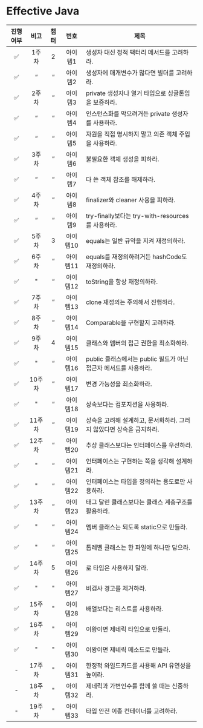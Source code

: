 # Effective Java

| 진행여부 |  비고  | 챕터 |  번호   | 제목                                         |
|:----:|:----:|:--:|:-----:|--------------------------------------------|
|  ✅   | 1주차  | 2  | 아이템1  | 생성자 대신 정적 팩터리 메서드를 고려하라.                   |
|  ✅   |  “   | “  | 아이템2  | 생성자에 매개변수가 많다면 빌더를 고려하라.                   |
|  ✅   | 2주차  | “  | 아이템3  | private 생성자나 열거 타입으로 싱글톤임을 보증하라.           |
|  ✅   |  “   | “  | 아이템4  | 인스턴스화를 막으려거든 private 생성자를 사용하라.            |
|  ✅   |  “   | “  | 아이템5  | 자원을 직접 명시하지 말고 의존 객체 주입을 사용하라.             |
|  ✅   | 3주차  | “  | 아이템6  | 불필요한 객체 생성을 피하라.                           |
|  ✅   |  “   | “  | 아이템7  | 다 쓴 객체 참조를 해제하라.                           |
|  ✅   | 4주차  | “  | 아이템8  | finalizer와 cleaner 사용을 피하라.                |
|  ✅   |  “   | “  | 아이템9  | try-finally보다는 try-with-resources를 사용하라.   |
|  ✅   | 5주차  | 3  | 아이템10 | equals는 일반 규약을 지켜 재정의하라.                   |
|  ✅   | 6주차  | “  | 아이템11 | equals를 재정의하려거든 hashCode도 재정의하라.           |
|  ✅   |  "   | “  | 아이템12 | toString을 항상 재정의하라.                        |
|  ✅   | 7주차  | “  | 아이템13 | clone 재정의는 주의해서 진행하라.                      |
|  ✅   | 8주차  | “  | 아이템14 | Comparable을 구현할지 고려하라.                     |
|  ✅   | 9주차  | 4  | 아이템15 | 클래스와 멤버의 접근 권한을 최소화하라.                     |
|  ✅   |  "   | “  | 아이템16 | public 클래스에서는 public 필드가 아닌 접근자 메서드를 사용하라. |
|  ✅   | 10주차 | “  | 아이템17 | 변경 가능성을 최소화하라.                             |
|  ✅   |  "   | “  | 아이템18 | 상속보다는 컴포지션을 사용하라.                          |
|  ✅   | 11주차 | “  | 아이템19 | 상속을 고려해 설계하고, 문서화하라. 그러지 않았다면 상속을 금지하라.    |
|  ✅   | 12주차 | “  | 아이템20 | 추상 클래스보다는 인터페이스를 우선하라.                     |
|  ✅   |  "   | “  | 아이템21 | 인터페이스는 구현하는 쪽을 생각해 설계하라.                   |
|  ✅   |  "   | “  | 아이템22 | 인터페이스는 타입을 정의하는 용도로만 사용하라.                 |
|  ✅   | 13주차 | “  | 아이템23 | 태그 달린 클래스보다는 클래스 계층구조를 활용하라.               |
|  ✅   |  "   | “  | 아이템24 | 멤버 클래스는 되도록 static으로 만들라.                  |
|  ✅   |  "   | “  | 아이템25 | 톱레벨 클래스는 한 파일에 하나만 담으라.                    |
|  ✅   | 14주차 | 5  | 아이템26 | 로 타입은 사용하지 말라.                             |
|  ✅   |  "   | "  | 아이템27 | 비검사 경고를 제거하라.                              |
|  ✅   | 15주차 | "  | 아이템28 | 배열보다는 리스트를 사용하라.                           |
|  ✅   | 16주차 | "  | 아이템29 | 이왕이면 제네릭 타입으로 만들라.                         |
|  ✅   |  "   | "  | 아이템30 | 이왕이면 제네릭 메소드로 만들라.                         |
|  -   | 17주차 | "  | 아이템31 | 한정적 와일드카드를 사용해 API 유연성을 높이라.               |
|  -   | 18주차 | "  | 아이템32 | 제네릭과 가변인수를 함께 쓸 때는 신중하라.                   |
|  -   | 19주차 | "  | 아이템33 | 타입 안전 이종 컨테이너를 고려하라.                       |
